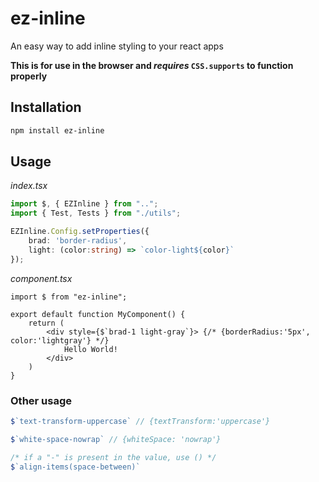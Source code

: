 # ez-inline
An easy way to add inline styling to your react apps

**This is for use in the browser and *requires* `CSS.supports` to function properly**

## Installation
```bash
npm install ez-inline
```

## Usage
*index.tsx*
```typescript 
import $, { EZInline } from "..";
import { Test, Tests } from "./utils";

EZInline.Config.setProperties({
    brad: 'border-radius',
    light: (color:string) => `color-light${color}`
});
```

*component.tsx*
```tsx
import $ from "ez-inline";

export default function MyComponent() {
    return (
        <div style={$`brad-1 light-gray`}> {/* {borderRadius:'5px', color:'lightgray'} */}
            Hello World!
        </div>
    )
}
```
### Other usage
```typescript
$`text-transform-uppercase` // {textTransform:'uppercase'}

$`white-space-nowrap` // {whiteSpace: 'nowrap'}

/* if a "-" is present in the value, use () */
$`align-items(space-between)`
```